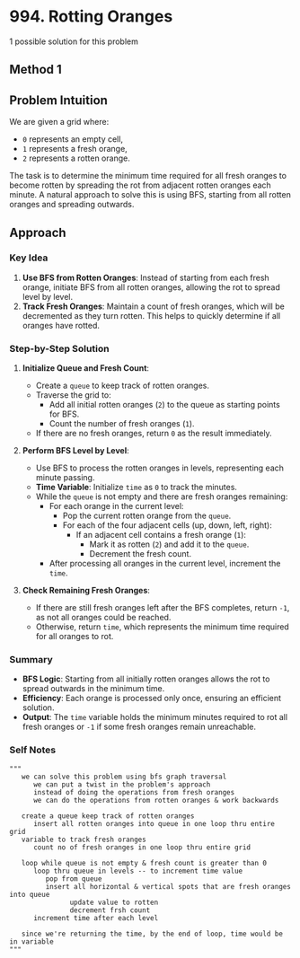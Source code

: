 # 994. Rotting Oranges

1 possible solution for this problem  

## Method 1

## Problem Intuition
We are given a grid where:
- `0` represents an empty cell,
- `1` represents a fresh orange,
- `2` represents a rotten orange.

The task is to determine the minimum time required for all fresh oranges to become rotten by spreading the rot from adjacent rotten oranges each minute. A natural approach to solve this is using BFS, starting from all rotten oranges and spreading outwards.

## Approach

### Key Idea
1. **Use BFS from Rotten Oranges**: Instead of starting from each fresh orange, initiate BFS from all rotten oranges, allowing the rot to spread level by level.
2. **Track Fresh Oranges**: Maintain a count of fresh oranges, which will be decremented as they turn rotten. This helps to quickly determine if all oranges have rotted.

### Step-by-Step Solution

1. **Initialize Queue and Fresh Count**:
   - Create a `queue` to keep track of rotten oranges.
   - Traverse the grid to:
     - Add all initial rotten oranges (`2`) to the queue as starting points for BFS.
     - Count the number of fresh oranges (`1`).
   - If there are no fresh oranges, return `0` as the result immediately.

2. **Perform BFS Level by Level**:
   - Use BFS to process the rotten oranges in levels, representing each minute passing.
   - **Time Variable**: Initialize `time` as `0` to track the minutes.
   - While the `queue` is not empty and there are fresh oranges remaining:
     - For each orange in the current level:
       - Pop the current rotten orange from the `queue`.
       - For each of the four adjacent cells (up, down, left, right):
         - If an adjacent cell contains a fresh orange (`1`):
           - Mark it as rotten (`2`) and add it to the `queue`.
           - Decrement the fresh count.
     - After processing all oranges in the current level, increment the `time`.

3. **Check Remaining Fresh Oranges**:
   - If there are still fresh oranges left after the BFS completes, return `-1`, as not all oranges could be reached.
   - Otherwise, return `time`, which represents the minimum time required for all oranges to rot.

### Summary
- **BFS Logic**: Starting from all initially rotten oranges allows the rot to spread outwards in the minimum time.
- **Efficiency**: Each orange is processed only once, ensuring an efficient solution.
- **Output**: The `time` variable holds the minimum minutes required to rot all fresh oranges or `-1` if some fresh oranges remain unreachable.


### Self Notes

```
"""
   we can solve this problem using bfs graph traversal
      we can put a twist in the problem's approach
      instead of doing the operations from fresh oranges
      we can do the operations from rotten oranges & work backwards

   create a queue keep track of rotten oranges 
      insert all rotten oranges into queue in one loop thru entire grid
   variable to track fresh oranges
      count no of fresh oranges in one loop thru entire grid

   loop while queue is not empty & fresh count is greater than 0
      loop thru queue in levels -- to increment time value
         pop from queue
         insert all horizontal & vertical spots that are fresh oranges into queue
               update value to rotten
               decrement frsh count
      increment time after each level
   
   since we're returning the time, by the end of loop, time would be in variable
"""
```
